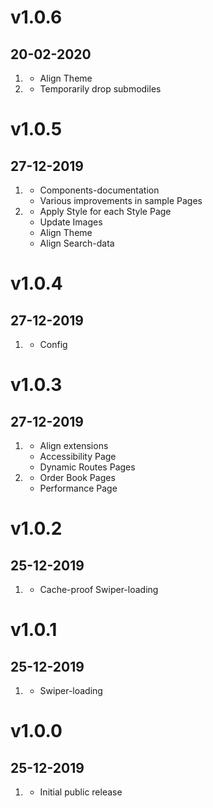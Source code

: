 # v1.0.6
##  20-02-2020

1. [](#improved)
    * Align Theme
2. [](#new)
    * Temporarily drop submodiles

# v1.0.5
##  27-12-2019

1. [](#new)
    * Components-documentation
    * Various improvements in sample Pages
2. [](#improved)
    * Apply Style for each Style Page
    * Update Images
    * Align Theme
    * Align Search-data

# v1.0.4
##  27-12-2019

1. [](#bugfix)
    * Config

# v1.0.3
##  27-12-2019

1. [](#new)
    * Align extensions
    * Accessibility Page
    * Dynamic Routes Pages
2. [](#improved)
    * Order Book Pages
    * Performance Page

# v1.0.2
##  25-12-2019

1. [](#improved)
    * Cache-proof Swiper-loading

# v1.0.1
##  25-12-2019

1. [](#improved)
    * Swiper-loading

# v1.0.0
##  25-12-2019

1. [](#new)
    * Initial public release

